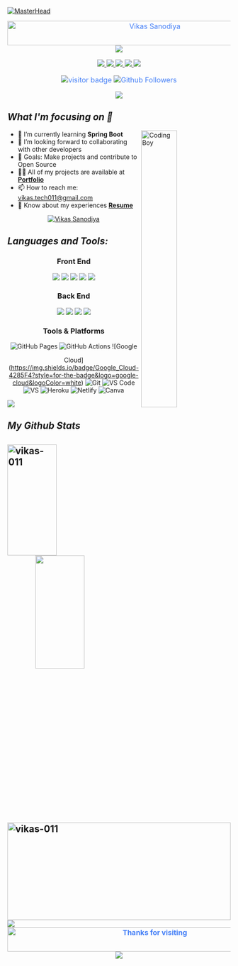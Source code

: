 


[![MasterHead](https://imgs.search.brave.com/oZjW8wbgQnJEzhSTuvYvlgoxrDR5UkUstp9wrUnuk2k/rs:fit:1200:626:1/g:ce/aHR0cHM6Ly9tZWRp/YS1mYXN0bHkuaGFj/a2VyZWFydGguY29t/L21lZGlhL2hhY2th/dGhvbi9zYXBpZW50/LWphdmEtZGV2ZWxv/cGVyLWhpcmluZy0y/MDE5L2ltYWdlcy8z/ZDZlNGVlNDllLWhh/Y2tlci5naWY.gif)](https://github.com/vikas-011)
<div style="font-size: medium; color: #447ff7" align=center>

<img src="https://readme-typing-svg.herokuapp.com?font=Kaushan+Script&size=40&duration=4000&color=447FF7&background=FFFFFF00&center=true&vCenter=true&width=650&height=55&lines=Hey!+It's+Vikas+Sanodiya+%F0%9F%91%8B%F0%9F%8F%BB;I+am+a+Software+Developer+%F0%9F%A7%91%F0%9F%8F%BB%E2%80%8D%F0%9F%92%BB;I+am+from+India" alt="Vikas Sanodiya" width="650" height="55">

<img src="https://user-images.githubusercontent.com/73097560/115834477-dbab4500-a447-11eb-908a-139a6edaec5c.gif">  
  
<p align="center">
  <a href="https://www.linkedin.com/in/vikassanodiya/">
    <img src="https://img.shields.io/badge/LinkedIn-0077B5?style=for-the-badge&logo=linkedin&logoColor=white" />
  </a>
  <a href="https://twitter.com/Vikassa54495450">
    <img src="https://img.shields.io/badge/Twitter-1DA1F2?style=for-the-badge&logo=twitter&logoColor=white" />
  </a>
  <a href="https://vikas-011.github.io">
    <img src="https://img.shields.io/badge/portfolio-003049?style=for-the-badge&logo=About.me&logoColor=white" />
  </a>
  <a href="mailto:vikas.tech011@gmail.com">
    <img src="https://img.shields.io/badge/Gmail-D14836?style=for-the-badge&logo=gmail&logoColor=white" />
  </a>
  <a href="https://www.facebook.com/">
    <img src="https://img.shields.io/badge/Facebook-00acee?style=for-the-badge&logo=facebook&logoColor=white" />
  </a>
</p>

![visitor badge](https://visitor-badge.laobi.icu/badge?page_id=vikas-011.visitor-badge.issue.1&title=Github%20Visitors)
![Github Followers](https://img.shields.io/github/followers/vikas-011?label=Github%20Connection&style=flat)
</div>

<p align="center">
  <img src="https://user-images.githubusercontent.com/73097560/115834477-dbab4500-a447-11eb-908a-139a6edaec5c.gif">
</p>

<h2><i>What I'm focusing on 👨‍</i></h2>

<img width="40%" align="right" alt="Coding Boy" src="https://github.com/vikas-011/vikas-011/blob/main/apple.gif">

- 🌱 I’m currently learning **Spring Boot**
- 👯 I’m looking forward to collaborating with other developers
- 🥅 Goals: Make projects and contribute to Open Source
- 👨‍💻 All of my projects are available at **[Portfolio](https://vikas-011.github.io)**
- 📫 How to reach me: [vikas.tech011@gmail.com](mailto:vikas.tech011@gmail.com)
- 📄 Know about my experiences **[Resume](https://vikas-011.github.io/Resume%20Vikas%20Sanodiya.pdf)**

<p align="center" width=50%> <a href="https://github.com/ryo-ma/github-profile-trophy"><img src="https://github-profile-trophy.vercel.app/?username=vikas-011&theme=tokyonight" alt="Vikas Sanodiya" /></a> </p>

<h2><i>Languages and Tools:</i></h2>

<div align=center>
  <h3>Front End</h3>
  <img src="https://img.shields.io/badge/JavaScript-F7DF1E?style=for-the-badge&logo=javascript&logoColor=black"> <img src="https://img.shields.io/badge/HTML5-E34F26?style=for-the-badge&logo=html5&logoColor=white"> <img src="https://img.shields.io/badge/CSS3-1572B6?style=for-the-badge&logo=css3&logoColor=white"> <img src="https://img.shields.io/badge/Bootstrap-563D7C?style=for-the-badge&logo=bootstrap&logoColor=white"> <img src="https://img.shields.io/badge/npm-559E2C?style=for-the-badge&logo=npm&logoColor=white">

  <h3>Back End</h3>

  <img src="https://img.shields.io/badge/Java-e11e21?style=for-the-badge&logo=java&logoColor=white"> <img src="https://img.shields.io/badge/mysql-F39C12?style=for-the-badge&logo=mysql&logoColor=black"> <img src="https://img.shields.io/badge/Spring-559E2C?style=for-the-badge&logo=spring&logoColor=white"> <img src="https://img.shields.io/badge/Hibernate-FCBF49?style=for-the-badge&logo=hibernate&logoColor=black">

  <h3>Tools & Platforms</h3>

  ![GitHub Pages](https://img.shields.io/badge/GitHub_Pages-100000?style=for-the-badge&logo=github&logoColor=white)
  ![GitHub Actions](https://img.shields.io/badge/GitHub_Actions-2088FF?style=for-the-badge&logo=github-actions&logoColor=white)
  ![Google

 Cloud](https://img.shields.io/badge/Google_Cloud-4285F4?style=for-the-badge&logo=google-cloud&logoColor=white)
  ![Git](https://img.shields.io/badge/Git-F05032?style=for-the-badge&logo=git&logoColor=white)
  ![VS Code](https://img.shields.io/badge/Visual_Studio_Code-0078D4?style=for-the-badge&logo=visual%20studio%20code&logoColor=white)
  ![VS](https://img.shields.io/badge/Visual_Studio-5C2D91?style=for-the-badge&logo=visual%20studio&logoColor=white)
  ![Heroku](https://img.shields.io/badge/Heroku-430098?style=for-the-badge&logo=heroku&logoColor=white)
  ![Netlify](https://img.shields.io/badge/Netlify-00C7B7?style=for-the-badge&logo=netlify&logoColor=white)
  ![Canva](https://img.shields.io/badge/Canva-%2300C4CC.svg?&style=for-the-badge&logo=Canva&logoColor=white)
</div>

<img src="https://user-images.githubusercontent.com/73097560/115834477-dbab4500-a447-11eb-908a-139a6edaec5c.gif">

<h2><i>My Github Stats</i><h2>

<div>
  <img align="left" src="https://github-readme-streak-stats.herokuapp.com/?user=vikas-011&theme=gotham&hide_border=true" alt="vikas-011" height="250px" width="47%" />
  <img align="right" src="https://github-readme-stats.vercel.app/api?username=vikas-011&show_icons=true&theme=gotham&hide_border=true" height="255px" width="47%" />
</div>
  </br>
<div>
  <img align="center" width="100%" height='220px' src="https://github-readme-stats.vercel.app/api/top-langs/?username=vikas-011&theme=gotham&langs_count=8&hide_border=true" alt="vikas-011" />
</div>
<img src="https://user-images.githubusercontent.com/73097560/115834477-dbab4500-a447-11eb-908a-139a6edaec5c.gif">

<br>
<div style="font-size: medium; color: #447ff7" align=center>

  <img src="https://readme-typing-svg.herokuapp.com?font=Kaushan+Script&size=40&duration=4000&color=447FF7&background=FFFFFF00&center=true&vCenter=true&width=650&height=55&lines=Thanks+for+visiting+%F0%9F%91%8B%F0%9F%8F%BB" alt="Thanks for visiting" width="650" height="55">
  <img src="https://user-images.githubusercontent.com/73097560/115834477-dbab4500-a447-11eb-908a-139a6edaec5c.gif">
</div>


